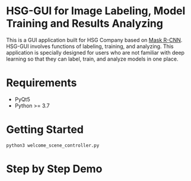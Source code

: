 # HSG-GUI for Image Labeling, Model Training and Results Analyzing

This is a GUI application built for HSG Company based on [Mask R-CNN](https://arxiv.org/abs/1703.06870). HSG-GUI involves functions of labeling, training, and analyzing. This application is specially designed for users who are not familiar with deep learning so that they can label, train, and analyze models in one place.

# Requirements

   - PyQt5
   - Python >= 3.7

# Getting Started

    python3 welcome_scene_controller.py

# Step by Step Demo